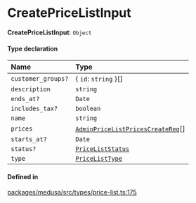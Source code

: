 # CreatePriceListInput

 **CreatePriceListInput**: `Object`

#### Type declaration

| Name | Type |
| :------ | :------ |
| `customer_groups?` | { `id`: `string`  }[] |
| `description` | `string` |
| `ends_at?` | `Date` |
| `includes_tax?` | `boolean` |
| `name` | `string` |
| `prices` | [`AdminPriceListPricesCreateReq`](../classes/AdminPriceListPricesCreateReq.md)[] |
| `starts_at?` | `Date` |
| `status?` | [`PriceListStatus`](../enums/PriceListStatus.md) |
| `type` | [`PriceListType`](../enums/PriceListType.md) |

#### Defined in

[packages/medusa/src/types/price-list.ts:175](https://github.com/medusajs/medusa/blob/3d9f5ae63/packages/medusa/src/types/price-list.ts#L175)
